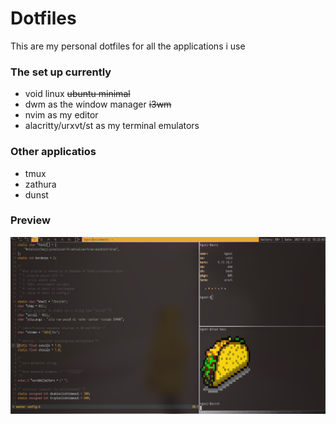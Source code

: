 # Dotfiles
This are my personal dotfiles for all the applications i use
### The set up currently

* void linux ~~ubuntu minimal~~
* dwm as the window manager ~~i3wm~~
* nvim as my editor
* alacritty/urxvt/st as my terminal emulators

### Other applicatios
* tmux
* zathura
* dunst

### Preview 
![Screenshot](preview.png)
